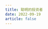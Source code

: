 ```yaml
---
title: 聪明的投资者
date: 2022-09-19
article: false
---
```


<PDF url="https://www.igarashi.fun:7779/pdf/%E9%87%91%E8%9E%8D%E5%AD%A6/%E8%81%AA%E6%98%8E%E7%9A%84%E6%8A%95%E8%B5%84%E8%80%85.pdf" height="880px"/>
